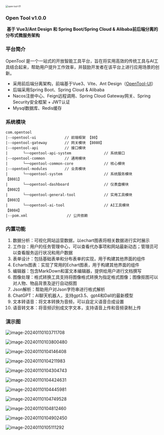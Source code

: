 <img src="./assets/open tool-logo.png" alt="open tool-01 " style="zoom:50%;" />

###                                                                            Open Tool v1.0.0

​													**基于 Vue3/Ant Design 和 Spring Boot/Spring Cloud & Alibaba前后端分离的分布式微服务架构**

### 平台简介

OpenTool 是一个一站式的开放智能工具平台，旨在将实用高效的传统工具与AI工具结合起来，帮助用户提升工作效率，并鼓励开发者在该平台上进行应用场景的创新。

- 采用前后端分离架构，前端基于Vue3、Vite、Ant Design（[OpenTool-UI](https://github.com/yangzhenyu322/OpenTool)）
- 后端采用Spring Boot、Spring Cloud & Alibaba
- Nacos注册中心、Feign远程调用、Spring Cloud Gateway网关、Spring Security安全框架 + JWT认证
- Mysql数据库、Redis缓存

### 系统模块

```
com.opentool
|--opentool-ui             // 前端框架 【80】
|--opentool-gateway        // 网关模块 【8080】
|--opentool-api            // 接口模块
|		└──opentool-api-system               // 系统接口
|--opentool-common         // 通用模块
|		└──opentool-common-core              // 核心模块
|--opentool-modules        // 业务模块
|		└──opentool-system                   // 系统服务模块		【8081】
|		└──opentool-dashboard                // 仪表盘模块		 【8082】
|		└──opentool-general-tool             // 实用工具模块		【8083】
|		└──opentool-ai-tool                  // AI工具模块		  【8084】
|--pom.xml					// 公共依赖
```

### 内置功能

1. 数据分析：可视化网站运营数据，以echart图表将相关数据进行实时展示
2. 工作台：用户的任务管理中心，可以查看代办事项和网站最新动态；管理员可以查看服务运行状况和用户数据
3. 表单设计：包括基础表单和分布表单的实现，用于构建其他界面的组件
4. Echarts图表：实现了常用的Echart图表，用于构建其他界面的组件
5. 编辑器：包含MarkDown和富文本编辑器，提供给用户进行文档撰写
6. 图像处理：格式转换工具支持将图像格式转换为指定格式图像；图像抠图可以对人物、物品背景及逆行自动抠图
7. Json解析：帮助用户对Json字符串进行格式解析
8. ChatGPT：AI聊天机器人，支持gpt3.5、gpt4和Dall的最新模型
9. 文本转语音：将文本转换为音频，可以自定义语音合成设置
10. 语音转文本：将音频识别成文字文本，支持语音上传和音频录制上传

### 演示图

![image-20240110103711708](./assets/image-20240110103711708.png)

![image-20240110103800480](./assets/image-20240110103800480.png)

![image-20240110104146408](./assets/image-20240110104146408.png)

![image-20240110104211983](./assets/image-20240110104211983.png)

![image-20240110104304743](./assets/image-20240110104304743.png)

![image-20240110104424631](./assets/image-20240110104424631.png)

![image-20240110104445981](./assets/image-20240110104445981.png)

![image-20240110104749528](./assets/image-20240110104749528.png)

![image-20240110104812460](./assets/image-20240110104812460.png)

![image-20240110104902450](./assets/image-20240110104902450.png)

![image-20240110105111292](./assets/image-20240110105111292.png)
